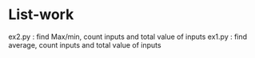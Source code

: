 # List-work
ex2.py : find Max/min, count inputs and total value of inputs
ex1.py : find average, count inputs and total value of inputs


